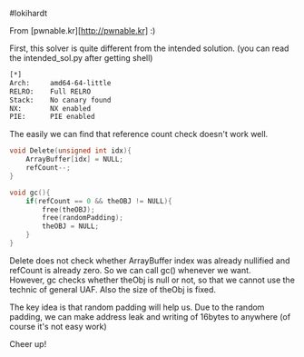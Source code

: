 #lokihardt

From [pwnable.kr][http://pwnable.kr] :)

First, this solver is quite different from the intended solution. (you can read the intended_sol.py after getting shell)

```bash
[*] 
Arch:     amd64-64-little
RELRO:    Full RELRO
Stack:    No canary found
NX:       NX enabled
PIE:      PIE enabled
```

The easily we can find that reference count check doesn't work well.

```c
void Delete(unsigned int idx){
    ArrayBuffer[idx] = NULL;
    refCount--;
}
```

```c
void gc(){
    if(refCount == 0 && theOBJ != NULL){
        free(theOBJ);
        free(randomPadding);
        theOBJ = NULL;
    }
}
```

Delete does not check whether ArrayBuffer index was already nullified and refCount is already zero. So we can call gc() whenever we want.  
However, gc checks whether theObj is null or not, so that we cannot use the technic of general UAF. Also the size of theObj is fixed.

The key idea is that random padding will help us. Due to the random padding, we can make address leak and writing of 16bytes to anywhere (of course it's not easy work)

Cheer up!

